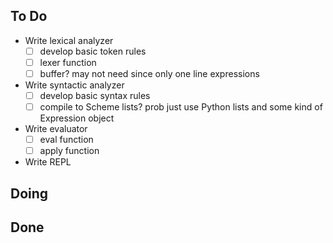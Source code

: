 ## To Do

- Write lexical analyzer
    * [ ] develop basic token rules
    * [ ] lexer function
    * [ ] buffer? may not need since only one line expressions
- Write syntactic analyzer
    * [ ] develop basic syntax rules
    * [ ] compile to Scheme lists? prob just use Python lists and some kind of Expression object
- Write evaluator
    * [ ] eval function
    * [ ] apply function
- Write REPL

## Doing


## Done

